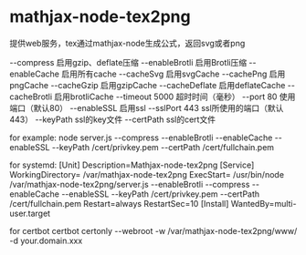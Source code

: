 # mathjax-node-tex2png

提供web服务，tex通过mathjax-node生成公式，返回svg或者png

--compress		启用gzip、deflate压缩
--enableBrotli	启用Brotli压缩
--enableCache	启用所有cache
--cacheSvg		启用svgCache
--cachePng		启用pngCache
--cacheGzip		启用gzipCache
--cacheDeflate	启用deflateCache
--cacheBrotli	启用brotliCache
--timeout 5000	超时时间（毫秒）
--port 80		使用端口（默认80）
--enableSSL		启用ssl
--sslPort 443	ssl所使用的端口（默认443）
--keyPath		ssl的key文件
--certPath		ssl的cert文件

for example:
node server.js --compress --enableBrotli --enableCache --enableSSL --keyPath /cert/privkey.pem --certPath /cert/fullchain.pem

for systemd:
[Unit]
Description=Mathjax-node-tex2png
[Service]
WorkingDirectory= /var/mathjax-node-tex2png
ExecStart= /usr/bin/node /var/mathjax-node-tex2png/server.js --enableBrotli --compress --enableCache --enableSSL --keyPath /cert/privkey.pem --certPath /cert/fullchain.pem
Restart=always
RestartSec=10
[Install]
WantedBy=multi-user.target

for certbot
certbot certonly --webroot -w /var/mathjax-node-tex2png/www/ -d your.domain.xxx
